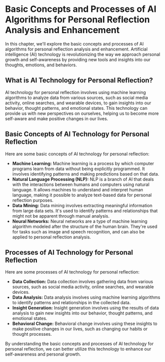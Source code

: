 Basic Concepts and Processes of AI Algorithms for Personal Reflection Analysis and Enhancement
==============================================================================================================================================================

In this chapter, we'll explore the basic concepts and processes of AI algorithms for personal reflection analysis and enhancement. Artificial intelligence (AI) technology is revolutionizing the way we approach personal growth and self-awareness by providing new tools and insights into our thoughts, emotions, and behaviors.

What is AI Technology for Personal Reflection?
----------------------------------------------

AI technology for personal reflection involves using machine learning algorithms to analyze data from various sources, such as social media activity, online searches, and wearable devices, to gain insights into our behavior, thought patterns, and emotional states. This technology can provide us with new perspectives on ourselves, helping us to become more self-aware and make positive changes in our lives.

Basic Concepts of AI Technology for Personal Reflection
-------------------------------------------------------

Here are some basic concepts of AI technology for personal reflection:

* **Machine Learning:** Machine learning is a process by which computer programs learn from data without being explicitly programmed. It involves identifying patterns and making predictions based on that data.
* **Natural Language Processing (NLP):** NLP is a branch of AI that deals with the interactions between humans and computers using natural language. It allows machines to understand and interpret human language, making it possible to analyze text-based data for personal reflection purposes.
* **Data Mining:** Data mining involves extracting meaningful information from large data sets. It's used to identify patterns and relationships that might not be apparent through manual analysis.
* **Neural Networks:** Neural networks are a type of machine learning algorithm modeled after the structure of the human brain. They're used for tasks such as image and speech recognition, and can also be applied to personal reflection analysis.

Processes of AI Technology for Personal Reflection
--------------------------------------------------

Here are some processes of AI technology for personal reflection:

* **Data Collection:** Data collection involves gathering data from various sources, such as social media activity, online searches, and wearable devices.
* **Data Analysis:** Data analysis involves using machine learning algorithms to identify patterns and relationships in the collected data.
* **Insight Generation:** Insight generation involves using the results of data analysis to gain new insights into our behavior, thought patterns, and emotional states.
* **Behavioral Change:** Behavioral change involves using these insights to make positive changes in our lives, such as changing our habits or thought processes.

By understanding the basic concepts and processes of AI technology for personal reflection, we can better utilize this technology to enhance our self-awareness and personal growth.
